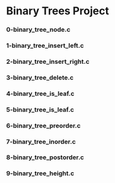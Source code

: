 # Binary Trees Project

### 0-binary_tree_node.c

### 1-binary_tree_insert_left.c

### 2-binary_tree_insert_right.c

### 3-binary_tree_delete.c 

### 4-binary_tree_is_leaf.c 

### 5-binary_tree_is_leaf.c

### 6-binary_tree_preorder.c

### 7-binary_tree_inorder.c

### 8-binary_tree_postorder.c

### 9-binary_tree_height.c  
